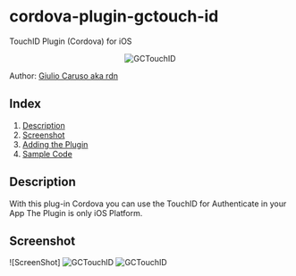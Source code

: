 # cordova-plugin-gctouch-id
TouchID Plugin (Cordova) for iOS
<p align="center"><img src="https://github.giuliocaruso.it/GCTouchID/images/gctouchid.jpg" alt="GCTouchID"></p>

Author: [Giulio Caruso aka rdn](https://twitter.com/iosdeveloper87)

## Index

1. [Description](#1-description)
2. [Screenshot](#2-screenshot)
3. [Adding the Plugin](#3-adding-the-plugin)
4. [Sample Code](#4-sample-code)

## Description

With this plug-in Cordova you can use the TouchID for Authenticate in your App
The Plugin is only iOS Platform.

## Screenshot
![ScreenShot]
<img src="https://github.giuliocaruso.it/GCTouchID/screen/home.jpg" alt="GCTouchID">
<img src="https://github.giuliocaruso.it/GCTouchID/screen/touchid.jpg" alt="GCTouchID">


